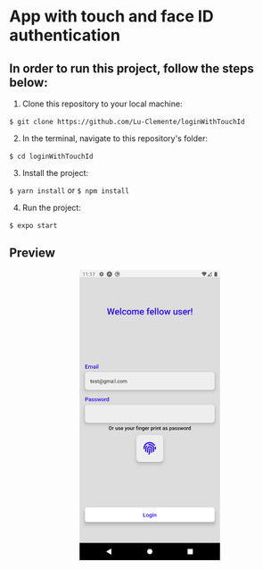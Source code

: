 # App with touch and face ID authentication

## In order to run this project, follow the steps below:

1. Clone this repository to your local machine:

`$ git clone https://github.com/Lu-Clemente/loginWithTouchId`

2. In the terminal, navigate to this repository's folder:

`$ cd loginWithTouchId`

3. Install the project:

`$ yarn install` or `$ npm install`

4. Run the project:

`$ expo start`

## Preview

<p align="center">
 <img align="center" height="520px" src="https://github.com/Lu-Clemente/loginWithTouchId/blob/main/src/assets/images/loginScreen.png">
</p>
